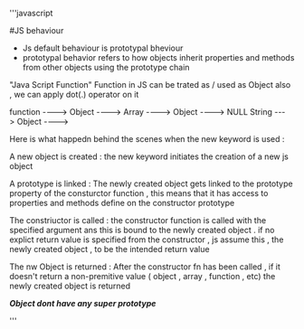'''javascript


#JS behaviour
- Js default behaviour is prototypal bheviour 
- prototypal behavior refers to how objects inherit properties and methods from other objects using the prototype chain


"Java Script Function"
Function in JS can be trated as / used as Object also , we can apply dot(.) operator on it 

function ----> Object ---->
Array ----> Object    ----> NULL
String ---> Object    ----> 


<!-- Important Info of New KeyWOrd -->
Here is what happedn behind the scenes when the new keyword is used :

A new object is created : the new keyword initiates the creation of a new js object

A prototype is linked : The newly created object gets linked to the prototype property of the consturctor function , this means that it has access to properties and methods define on the constructor prototype

The constriuctor is called : the constructor function is called with the specified argument ans this is bound to the newly created object . if no explict return value is specified from the constructor , js assume this , the newly created object , to be the intended return value 

The nw Object is returned : After the constructor fn has been called , if it doesn't return a non-premitive value ( object , array , function , etc) the newly created object is returned

***Object dont have any super prototype***

'''


